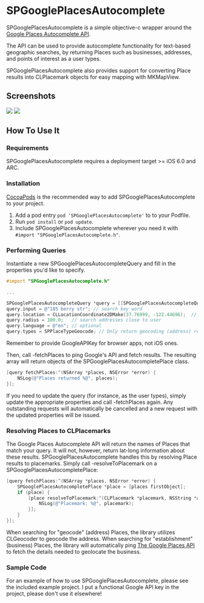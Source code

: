 SPGooglePlacesAutocomplete
===============

SPGooglePlacesAutocomplete is a simple objective-c wrapper around the [Google Places Autocomplete API](https://developers.google.com/places/documentation/autocomplete). 

The API can be used to provide autocomplete functionality for text-based geographic searches, by returning Places such as businesses, addresses, and points of interest as a user types. 

SPGooglePlacesAutocomplete also provides support for converting Place results into CLPlacemark objects for easy mapping with MKMapView.

Screenshots
----
![](http://i.imgur.com/heUHG4w.png)
![](http://i.imgur.com/l0uZGXX.png)


How To Use It
-------------

### Requirements
SPGooglePlacesAutocomplete requires a deployment target >= iOS 6.0 and ARC.

### Installation
[CocoaPods](http://cocoapods.org) is the recommended way to add SPGooglePlacesAutocomplete to your project.

1. Add a pod entry `pod 'SPGooglePlacesAutocomplete'` to to your Podfile.
2. Run `pod install` or `pod update`.
3. Include SPGooglePlacesAutocomplete wherever you need it with `#import "SPGooglePlacesAutocomplete.h"`.


### Performing Queries

Instantiate a new SPGooglePlacesAutocompleteQuery and fill in the properties you'd like to specify.

``` objective-c
#import "SPGooglePlacesAutocomplete.h"

...

SPGooglePlacesAutocompleteQuery *query = [[SPGooglePlacesAutocompleteQuery alloc] initWithApiKey:@"YourGoogleAPIKey"];
query.input = @"185 berry str"; // search key word
query.location = CLLocationCoordinate2DMake(37.76999, -122.44696);  // user's current location
query.radius = 100.0;   // search addresses close to user
query.language = @"en"; // optional
query.types = SPPlaceTypeGeocode; // Only return geocoding (address) results.
```
Remember to provide GoogleAPIKey for browser apps, not iOS ones. 

Then, call -fetchPlaces to ping Google's API and fetch results. The resulting array will return objects of the SPGooglePlacesAutocompletePlace class.

``` objective-c
[query fetchPlaces:^(NSArray *places, NSError *error) {
    NSLog(@"Places returned %@", places);
}];
```

If you need to update the query (for instance, as the user types), simply update the appropriate properties and call -fetchPlaces again. Any outstanding requests will automatically be cancelled and a new request with the updated properties will be issued.

### Resolving Places to CLPlacemarks

The Google Places Autocomplete API will return the names of Places that match your query. It will not, however, return lat-long information about these results. SPGooglePlacesAutocomplete handles this by resolving Place results to placemarks. Simply call -resolveToPlacemark on a SPGooglePlacesAutocompletePlace:

```objective-c
[query fetchPlaces:^(NSArray *places, NSError *error) {
    SPGooglePlacesAutocompletePlace *place = [places firstObject];
    if (place) {
        [place resolveToPlacemark:^(CLPlacemark *placemark, NSString *addressString, NSError *error) {
            NSLog(@"Placemark: %@", placemark);
        }];
    }
}];
```

When searching for "geocode" (address) Places, the library utilizes CLGeocoder to geocode the address. When searching for "establishment" (business) Places, the library will automatically ping [The Google Places API](https://developers.google.com/places/documentation/#PlaceDetailsRequests) to fetch the details needed to geolocate the business.

### Sample Code

For an example of how to use SPGooglePlacesAutocomplete, please see the included example project. I put a functional Google API key in the project, please don't use it elsewhere!
